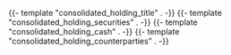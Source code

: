 {{- template "consolidated_holding_title" . -}}
{{- template "consolidated_holding_securities" . -}}
{{- template "consolidated_holding_cash" . -}}
{{- template "consolidated_holding_counterparties" . -}}